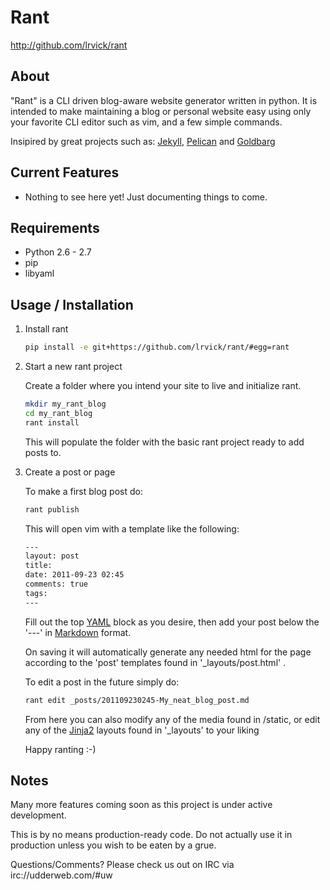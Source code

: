 # Rant #

<http://github.com/lrvick/rant>

## About ##

"Rant" is a CLI driven blog-aware website generator written in python. It is
intended to make maintaining a blog or personal website easy using only your
favorite CLI editor such as vim, and a few simple commands.

Insipired by great projects such as: [Jekyll](https://github.com/mojombo/jekyll),
[Pelican](https://github.com/ametaireau/pelican)
and [Goldbarg](https://github.com/Schnouki/Golbarg)

## Current Features ##

  * Nothing to see here yet! Just documenting things to come.

## Requirements ##

  * Python 2.6 - 2.7
  * pip
  * libyaml

## Usage / Installation ##

1. Install rant

    ```bash
    pip install -e git+https://github.com/lrvick/rant/#egg=rant
    ```

2. Start a new rant project

    Create a folder where you intend your site to live and initialize rant.

    ```bash
    mkdir my_rant_blog
    cd my_rant_blog
    rant install
    ```

    This will populate the folder with the basic rant project ready to add posts to.

3.  Create a post or page

    To make a first blog post do:

    ```bash
    rant publish
    ```

    This will open vim with a template like the following:

    ```bash
    ---
    layout: post
    title:
    date: 2011-09-23 02:45
    comments: true
    tags:
    ---
    ```

    Fill out the top [YAML](http://yaml.org/) block as you desire, then add
    your post below the '---' in
    [Markdown](http://daringfireball.net/projects/markdown/) format.

    On saving it will automatically generate any needed html for the page
    according to the 'post' templates found in '_layouts/post.html' .

    To edit a post in the future simply do:

    ```bash
    rant edit _posts/201109230245-My_neat_blog_post.md
    ```

    From here you can also modify any of the media found in /static, or edit
    any of the [Jinja2](http://jinja.pocoo.org/) layouts found in '_layouts'
    to your liking

    Happy ranting :-)


## Notes ##

Many more features coming soon as this project is under active development.

This is by no means production-ready code. Do not actually use it in
production unless you wish to be eaten by a grue.

Questions/Comments? Please check us out on IRC via irc://udderweb.com/#uw
